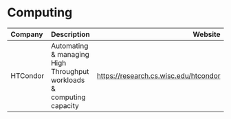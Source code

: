 # Computing

| Company  | Description                                                          | Website                               |
| :------- | :------------------------------------------------------------------- | ------------------------------------: |
| HTCondor | Automating & managing High Throughput workloads & computing capacity | https://research.cs.wisc.edu/htcondor |